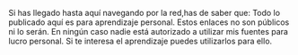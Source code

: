 
Si has llegado hasta aquí navegando por la red,has de saber que:
Todo lo publicado aquí es para aprendizaje personal.
Estos enlaces no son públicos ni lo serán.
En ningún caso nadie está autorizado a utilizar mis fuentes para lucro personal.
Si te interesa el aprendizaje puedes utilizarlos para ello.
